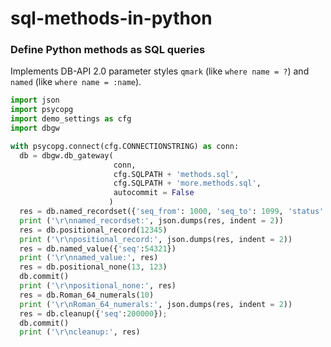 # sql-methods-in-python
### Define Python methods as SQL queries

Implements DB-API 2.0 parameter styles `qmark` (like `where name = ?`) and `named` (like `where name = :name`).  
```python
import json
import psycopg
import demo_settings as cfg
import dbgw

with psycopg.connect(cfg.CONNECTIONSTRING) as conn:
  db = dbgw.db_gateway(
                       conn,
                       cfg.SQLPATH + 'methods.sql',
                       cfg.SQLPATH + 'more.methods.sql',
                       autocommit = False
                      )
  res = db.named_recordset({'seq_from': 1000, 'seq_to': 1099, 'status': 5})
  print ('\r\nnamed_recordset:', json.dumps(res, indent = 2))
  res = db.positional_record(12345)
  print ('\r\npositional_record:', json.dumps(res, indent = 2))
  res = db.named_value({'seq':54321})
  print ('\r\nnamed_value:', res)
  res = db.positional_none(13, 123)
  db.commit()
  print ('\r\npositional_none:', res)
  res = db.Roman_64_numerals(10)
  print ('\r\nRoman_64_numerals:', json.dumps(res, indent = 2))
  res = db.cleanup({'seq':200000});
  db.commit()
  print ('\r\ncleanup:', res)
